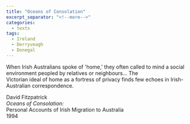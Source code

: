 ```yaml
---
title: "Oceans of Consolation"
excerpt_separator: "<!--more-->"
categories:
  - texts
tags:
  - Ireland
  - Derryveagh
  - Donegal
---
```

When Irish Australians spoke of 'home,' they often called to mind a social environment peopled by relatives or neighbours... The  
Victorian ideal of home as a fortress of privacy finds few echoes in Irish-Australian correspondence.  
<!--more-->
David Fitzpatrick  
_Oceans of Consolation:_  
Personal Accounts of Irish Migration to Australia  
1994
